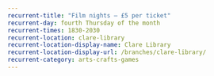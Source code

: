 ```yaml
---
recurrent-title: "Film nights – £5 per ticket"
recurrent-day: fourth Thursday of the month
recurrent-times: 1830-2030
recurrent-location: clare-library
recurrent-location-display-name: Clare Library
recurrent-location-display-url: /branches/clare-library/
recurrent-category: arts-crafts-games
---
```

